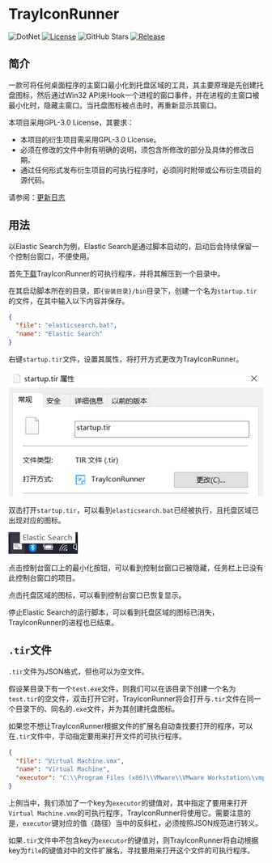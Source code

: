 # TrayIconRunner

![DotNet](https://img.shields.io/badge/.Net%20Framework-4.7.2-brightgreen?logo=dotnet)
[![License](https://img.shields.io/github/license/kosaka-bun/tray-icon-runner?label=License&color=blue&logo=GitHub)](./LICENSE)
![GitHub Stars](https://img.shields.io/github/stars/kosaka-bun/tray-icon-runner?label=Stars&logo=GitHub)
[![Release](https://img.shields.io/github/release/kosaka-bun/tray-icon-runner?label=Release&logo=GitHub)](../../releases)

## 简介
一款可将任何桌面程序的主窗口最小化到托盘区域的工具，其主要原理是先创建托盘图标，然后通过Win32 API来Hook一个进程的窗口事件，并在进程的主窗口被最小化时，隐藏主窗口。当托盘图标被点击时，再重新显示其窗口。

本项目采用GPL-3.0 License，其要求：

- 本项目的衍生项目需采用GPL-3.0 License。
- 必须在修改的文件中附有明确的说明，须包含所修改的部分及具体的修改日期。
- 通过任何形式发布衍生项目的可执行程序时，必须同时附带或公布衍生项目的源代码。

请参阅：[更新日志](./docs/changelog.md)

## 用法
以Elastic Search为例，Elastic Search是通过脚本启动的，启动后会持续保留一个控制台窗口，不便使用。

首先[下载](../../releases/latest)TrayIconRunner的可执行程序，并将其解压到一个目录中。

在其启动脚本所在的目录，即`{安装目录}/bin`目录下，创建一个名为`startup.tir`的文件，在其中输入以下内容并保存。

```json
{
  "file": "elasticsearch.bat",
  "name": "Elastic Search"
}
```

右键`startup.tir`文件，设置其属性，将打开方式更改为TrayIconRunner。

![](./docs/img/1.png)

双击打开`startup.tir`，可以看到`elasticsearch.bat`已经被执行，且托盘区域已出现对应的图标。

![](./docs/img/2.png)

点击控制台窗口上的最小化按钮，可以看到控制台窗口已被隐藏，任务栏上已没有此控制台窗口的项目。

点击托盘区域的图标，可以看到控制台窗口已恢复显示。

停止Elastic Search的运行脚本，可以看到托盘区域的图标已消失，TrayIconRunner的进程也已结束。

## `.tir`文件
`.tir`文件为JSON格式，但也可以为空文件。

假设某目录下有一个`test.exe`文件，则我们可以在该目录下创建一个名为`test.tir`的空文件，双击打开它时，TrayIconRunner将会打开与`.tir`文件在同一个目录下的、同名的`.exe`文件，并为其创建托盘图标。

如果您不想让TrayIconRunner根据文件的扩展名自动查找要打开的程序，可以在`.tir`文件中，手动指定要用来打开文件的可执行程序。

```json
{
  "file": "Virtual Machine.vmx",
  "name": "Virtual Machine",
  "executor": "C:\\Program Files (x86)\\VMware\\VMware Workstation\\vmplayer.exe"
}
```

上例当中，我们添加了一个key为`executor`的键值对，其中指定了要用来打开`Virtual Machine.vmx`的可执行程序，TrayIconRunner将使用它。需要注意的是，`executor`键对应的值（路径）当中的反斜杠，必须按照JSON规范进行转义。

如果`.tir`文件中不包含key为`executor`的键值对，则TrayIconRunner将自动根据key为`file`的键值对中的文件扩展名，寻找要用来打开这个文件的可执行程序。
